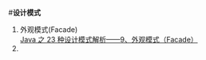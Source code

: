 #**设计模式**

1. 外观模式(Facade)  
    [Java 之 23 种设计模式解析——9、外观模式（Facade）](https://blog.csdn.net/bifuguo/article/details/81432774)
2.  